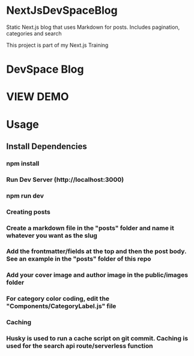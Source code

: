 # NextJsDevSpaceBlog
Static Next.js blog that uses Markdown for posts. Includes pagination, categories and search

This project is part of my Next.js Training

# DevSpace Blog

# VIEW DEMO

# Usage
## Install Dependencies
### npm install
### Run Dev Server (http://localhost:3000)
### npm run dev
### Creating posts
### Create a markdown file in the "posts" folder and name it whatever you want as the slug
### Add the frontmatter/fields at the top and then the post body. See an example in the "posts" folder of this repo
### Add your cover image and author image in the public/images folder
### For category color coding, edit the "Components/CategoryLabel.js" file
### Caching
### Husky is used to run a cache script on git commit. Caching is used for the search api route/serverless function
